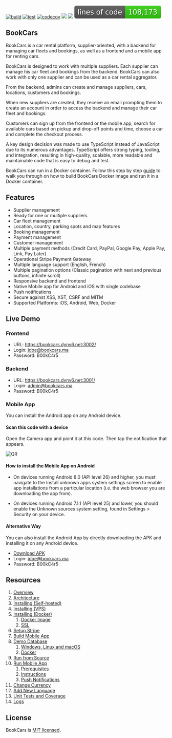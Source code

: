 [![build](https://github.com/aelassas/bookcars/actions/workflows/build.yml/badge.svg)](https://github.com/aelassas/bookcars/actions/workflows/build.yml) [![test](https://github.com/aelassas/bookcars/actions/workflows/test.yml/badge.svg)](https://github.com/aelassas/bookcars/actions/workflows/test.yml) [![codecov](https://codecov.io/gh/aelassas/bookcars/graph/badge.svg?token=FSB0H9RDEQ)](https://codecov.io/gh/aelassas/bookcars) [![](https://img.shields.io/badge/docs-wiki-brightgreen)](https://github.com/aelassas/bookcars/wiki) [![](https://img.shields.io/badge/live-demo-brightgreen)](https://bookcars.dynv6.net:3002/) [![](https://raw.githubusercontent.com/aelassas/bookcars/loc/badge.svg)](https://github.com/aelassas/bookcars/actions/workflows/loc.yml)

## BookCars

BookCars is a car rental platform, supplier-oriented, with a backend for managing car fleets and bookings, as well as a frontend and a mobile app for renting cars.

BookCars is designed to work with multiple suppliers. Each supplier can manage his car fleet and bookings from the backend. BookCars can also work with only one supplier and can be used as a car rental aggregator.

From the backend, admins can create and manage suppliers, cars, locations, customers and bookings.

When new suppliers are created, they receive an email prompting them to create an account in order to access the backend and manage their car fleet and bookings.

Customers can sign up from the frontend or the mobile app, search for available cars based on pickup and drop-off points and time, choose a car and complete the checkout process.

A key design decision was made to use TypeScript instead of JavaScript due to its numerous advantages. TypeScript offers strong typing, tooling, and integration, resulting in high-quality, scalable, more readable and maintainable code that is easy to debug and test.

BookCars can run in a Docker container. Follow this step by step [guide](https://github.com/aelassas/bookcars/wiki/Installing-(Docker)) to walk you through on how to build BookCars Docker image and run it in a Docker container.

## Features

* Supplier management
* Ready for one or multiple suppliers
* Car fleet management
* Location, country, parking spots and map features
* Booking management
* Payment management
* Customer management
* Multiple payment methods (Credit Card, PayPal, Google Pay, Apple Pay, Link, Pay Later)
* Operational Stripe Payment Gateway
* Multiple language support (English, French)
* Multiple pagination options (Classic pagination with next and previous buttons, infinite scroll)
* Responsive backend and frontend
* Native Mobile app for Android and iOS with single codebase
* Push notifications
* Secure against XSS, XST, CSRF and MITM
* Supported Platforms: iOS, Android, Web, Docker

## Live Demo

### Frontend
* URL: https://bookcars.dynv6.net:3002/
* Login: jdoe@bookcars.ma
* Password: B00kC4r5

### Backend
* URL: https://bookcars.dynv6.net:3001/
* Login: admin@bookcars.ma
* Password: B00kC4r5

### Mobile App

You can install the Android app on any Android device.

#### Scan this code with a device

Open the Camera app and point it at this code. Then tap the notification that appears.

![QR](https://bookcars.github.io/content/qr-code-4.4.png)

#### How to install the Mobile App on Android

* On devices running Android 8.0 (API level 26) and higher, you must navigate to the Install unknown apps system settings screen to enable app installations from a particular location (i.e. the web browser you are downloading the app from).

* On devices running Android 7.1.1 (API level 25) and lower, you should enable the Unknown sources system setting, found in Settings > Security on your device.

#### Alternative Way

You can also install the Android App by directly downloading the APK and installing it on any Android device.

* [Download APK](https://github.com/aelassas/bookcars/releases/download/v4.3/bookcars-4.4.apk)
* Login: jdoe@bookcars.ma
* Password: B00kC4r5

## Resources

1. [Overview](https://github.com/aelassas/bookcars/wiki/Overview)
2. [Architecture](https://github.com/aelassas/bookcars/wiki/Architecture)
3. [Installing (Self-hosted)](https://github.com/aelassas/bookcars/wiki/Installing-(Self%E2%80%90hosted))
4. [Installing (VPS)](https://github.com/aelassas/bookcars/wiki/Installing-(VPS))
5. [Installing (Docker)](https://github.com/aelassas/bookcars/wiki/Installing-(Docker))
   1. [Docker Image](https://github.com/aelassas/bookcars/wiki/Docker#docker-image)
   2. [SSL](https://github.com/aelassas/bookcars/wiki/Docker#ssl)
6. [Setup Stripe](https://github.com/aelassas/bookcars/wiki/Setup-Stripe)
7. [Build Mobile App](https://github.com/aelassas/bookcars/wiki/Build-Mobile-App)
8. [Demo Database](https://github.com/aelassas/bookcars/wiki/Demo-Database)
   1. [Windows, Linux and macOS](https://github.com/aelassas/bookcars/wiki/Demo-Database#windows-linux-and-macos)
   2. [Docker](https://github.com/aelassas/bookcars/wiki/Demo-Database#docker)
9. [Run from Source](https://github.com/aelassas/bookcars/wiki/Run-from-Source)
10. [Run Mobile App](https://github.com/aelassas/bookcars/wiki/Run-Mobile-App)
    1. [Prerequisites](https://github.com/aelassas/bookcars/wiki/Run-Mobile-App#prerequisites)
    2. [Instructions](https://github.com/aelassas/bookcars/wiki/Run-Mobile-App#instructions)
    3. [Push Notifications](https://github.com/aelassas/bookcars/wiki/Run-Mobile-App#push-notifications)
11. [Change Currency](https://github.com/aelassas/bookcars/wiki/Change-Currency)
12. [Add New Language](https://github.com/aelassas/bookcars/wiki/Add-New-Language)
13. [Unit Tests and Coverage](https://github.com/aelassas/bookcars/wiki/Unit-Tests-and-Coverage)
14. [Logs](https://github.com/aelassas/bookcars/wiki/Logs)

## License

BookCars is [MIT licensed](https://github.com/aelassas/bookcars/blob/main/LICENSE).

